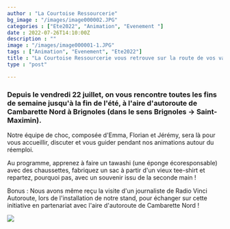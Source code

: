 ```yaml
---
author : "La Courtoise Ressourcerie"
bg_image : "/images/image000002.JPG"
categories : ["Ete2022", "Animation", "Evenement "]
date : 2022-07-26T14:10:00Z
description : ""
image : "/images/image000001-1.JPG"
tags : ["Animation", "Evenement", "Ete2022"]
title : "La Courtoise Ressourcerie vous retrouve sur la route de vos vacances ! "
type : "post"

---
```

### Depuis le vendredi 22 juillet, on vous rencontre toutes les fins de semaine jusqu'à la fin de l'été, à l'aire d'autoroute de Cambarette Nord à Brignoles (dans le sens Brignoles -> Saint-Maximin).

Notre équipe de choc, composée d'Emma, Florian et Jérémy, sera là pour vous accueillir, discuter et vous guider pendant nos animations autour du réemploi.

Au programme, apprenez à faire un tawashi (une éponge écoresponsable) avec des chaussettes, fabriquez un sac à partir d'un vieux tee-shirt et repartez, pourquoi pas, avec un souvenir issu de la seconde main !

Bonus : Nous avons même reçu la visite d'un journaliste de Radio Vinci Autoroute, lors de l'installation de notre stand,  pour échanger sur cette initiative en partenariat avec l'aire d'autoroute de Cambarette Nord !

![](/images/image000000-2.JPG)
